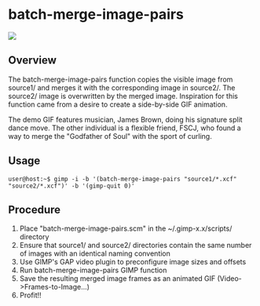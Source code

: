 batch-merge-image-pairs
=======================

<img src="images/final_gif.gif">

## Overview
The batch-merge-image-pairs function copies the visible image from source1/ and merges it with the corresponding image in source2/. The source2/ image is overwritten by the merged image. Inspiration for this function came from a desire to create a side-by-side GIF animation. 

The demo GIF features musician, James Brown, doing his signature split dance move. The other individual is a flexible friend, FSCJ, who found a way to merge the "Godfather of Soul" with the sport of curling.

## Usage
```user@host:~$ gimp -i -b '(batch-merge-image-pairs "source1/*.xcf" "source2/*.xcf")' -b '(gimp-quit 0)'```

## Procedure
1. Place "batch-merge-image-pairs.scm" in the ~/.gimp-x.x/scripts/ directory
2. Ensure that source1/ and source2/ directories contain the same number of images with an identical naming convention
3. Use GIMP's GAP video plugin to preconfigure image sizes and offsets
4. Run batch-merge-image-pairs GIMP function 
5. Save the resulting merged image frames as an animated GIF (Video->Frames-to-Image...)
6. Profit!!
